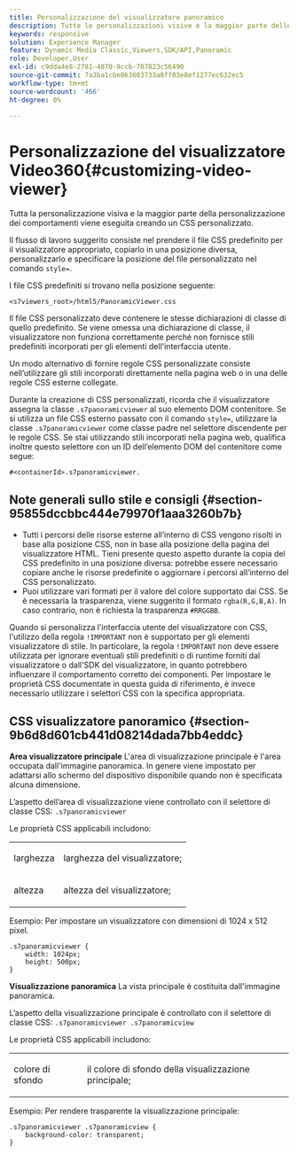 ```yaml
---
title: Personalizzazione del visualizzatore panoramico
description: Tutte le personalizzazioni visive e la maggior parte delle personalizzazioni comportamentali per il visualizzatore panoramico vengono eseguite creando un CSS personalizzato.
keywords: responsive
solution: Experience Manager
feature: Dynamic Media Classic,Viewers,SDK/API,Panoramic
role: Developer,User
exl-id: c9dda4e8-2781-4870-9ccb-707823c56490
source-git-commit: 7a3ba1cbe063603733a8ff03e8ef1277ec632ec5
workflow-type: tm+mt
source-wordcount: '466'
ht-degree: 0%

---
```


# Personalizzazione del visualizzatore Video360{#customizing-video-viewer}

Tutta la personalizzazione visiva e la maggior parte della personalizzazione dei comportamenti viene eseguita creando un CSS personalizzato.

Il flusso di lavoro suggerito consiste nel prendere il file CSS predefinito per il visualizzatore appropriato, copiarlo in una posizione diversa, personalizzarlo e specificare la posizione del file personalizzato nel comando `style=`.

I file CSS predefiniti si trovano nella posizione seguente:

`<s7viewers_root>/html5/PanoramicViewer.css`

Il file CSS personalizzato deve contenere le stesse dichiarazioni di classe di quello predefinito. Se viene omessa una dichiarazione di classe, il visualizzatore non funziona correttamente perché non fornisce stili predefiniti incorporati per gli elementi dell&#39;interfaccia utente.

Un modo alternativo di fornire regole CSS personalizzate consiste nell’utilizzare gli stili incorporati direttamente nella pagina web o in una delle regole CSS esterne collegate.

Durante la creazione di CSS personalizzati, ricorda che il visualizzatore assegna la classe `.s7panoramicviewer` al suo elemento DOM contenitore. Se si utilizza un file CSS esterno passato con il comando `style=`, utilizzare la classe `.s7panoramicviewer` come classe padre nel selettore discendente per le regole CSS. Se stai utilizzando stili incorporati nella pagina web, qualifica inoltre questo selettore con un ID dell’elemento DOM del contenitore come segue:

`#<containerId>.s7panoramicviewer.`


## Note generali sullo stile e consigli {#section-95855dccbbc444e79970f1aaa3260b7b}

* Tutti i percorsi delle risorse esterne all’interno di CSS vengono risolti in base alla posizione CSS, non in base alla posizione della pagina del visualizzatore HTML. Tieni presente questo aspetto durante la copia del CSS predefinito in una posizione diversa: potrebbe essere necessario copiare anche le risorse predefinite o aggiornare i percorsi all’interno del CSS personalizzato.
* Puoi utilizzare vari formati per il valore del colore supportato dai CSS. Se è necessaria la trasparenza, viene suggerito il formato `rgba(R,G,B,A)`. In caso contrario, non è richiesta la trasparenza `#RRGGBB`.

Quando si personalizza l&#39;interfaccia utente del visualizzatore con CSS, l&#39;utilizzo della regola `!IMPORTANT` non è supportato per gli elementi visualizzatore di stile. In particolare, la regola `!IMPORTANT` non deve essere utilizzata per ignorare eventuali stili predefiniti o di runtime forniti dal visualizzatore o dall&#39;SDK del visualizzatore, in quanto potrebbero influenzare il comportamento corretto dei componenti. Per impostare le proprietà CSS documentate in questa guida di riferimento, è invece necessario utilizzare i selettori CSS con la specifica appropriata.

## CSS visualizzatore panoramico {#section-9b6d8d601cb441d08214dada7bb4eddc}

**Area visualizzatore principale**
L&#39;area di visualizzazione principale è l&#39;area occupata dall&#39;immagine panoramica.  In genere viene impostato per adattarsi allo schermo del dispositivo disponibile quando non è specificata alcuna dimensione.

L’aspetto dell’area di visualizzazione viene controllato con il selettore di classe CSS:
`.s7panoramicviewer`

Le proprietà CSS applicabili includono:

<table id="table_panA68A403DB93A6D597461A573"> 
 <tbody> 
  <tr> 
   <td colname="col1"> <p> <span class="codeph"> larghezza </span> </p> </td> 
   <td colname="col2"> <p> <span class="codeph"> larghezza del visualizzatore; </span> </p> </td> 
  </tr> 
  <tr> 
   <td colname="col1"> <p> <span class="codeph"> altezza </span> </p> </td> 
   <td colname="col2"> <p> <span class="codeph"> altezza del visualizzatore; </span> </p> </td> 
  </tr> 
 </tbody> 
</table>

Esempio:
Per impostare un visualizzatore con dimensioni di 1024 x 512 pixel.

```
.s7panoramicviewer {
	width: 1024px;
	height: 500px;	
}
```

**Visualizzazione panoramica**
La vista principale è costituita dall&#39;immagine panoramica.

L’aspetto della visualizzazione principale è controllato con il selettore di classe CSS:
`.s7panoramicviewer .s7panoramicview`

Le proprietà CSS applicabili includono:
<table id="table_pann68A403DB93A6D597461A573"> 
 <tbody> 
  <tr> 
   <td colname="col1"> <p> <span class="codeph"> colore di sfondo </span> </p> </td> 
   <td colname="col2"> <p> <span class="codeph"> il colore di sfondo della visualizzazione principale; </span> </p> </td> 
  </tr> 
 </tbody> 
</table>

Esempio:
Per rendere trasparente la visualizzazione principale:

```
.s7panoramicviewer .s7panoramicview {
	background-color: transparent;
}
```
